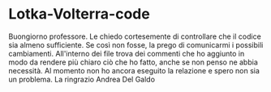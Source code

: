 # Lotka-Volterra-code

Buongiorno professore.
Le chiedo cortesemente di controllare che il codice sia almeno sufficiente. Se così non fosse, la prego di comunicarmi i possibili cambiamenti.
All'interno dei file trova dei commenti che ho aggiunto in modo da rendere più chiaro ciò che ho fatto, anche se non penso ne abbia necessità.
Al momento  non ho ancora eseguito la relazione e spero non sia un problema.
La ringrazio
Andrea Del Galdo
